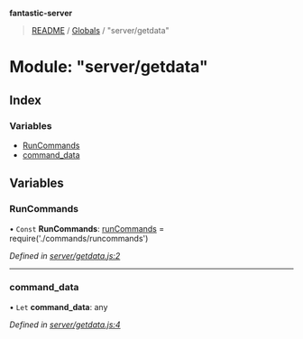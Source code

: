 **fantastic-server**

> [README](../README.md) / [Globals](../globals.md) / "server/getdata"

# Module: "server/getdata"

## Index

### Variables

* [RunCommands](_server_getdata_.md#runcommands)
* [command\_data](_server_getdata_.md#command_data)

## Variables

### RunCommands

• `Const` **RunCommands**: [runCommands](_server_commands_runcommands_index_.md#runcommands) = require('./commands/runcommands')

*Defined in [server/getdata.js:2](https://github.com/besimorhino/project-fantastic/blob/a9b4b41/server/getdata.js#L2)*

___

### command\_data

• `Let` **command\_data**: any

*Defined in [server/getdata.js:4](https://github.com/besimorhino/project-fantastic/blob/a9b4b41/server/getdata.js#L4)*
